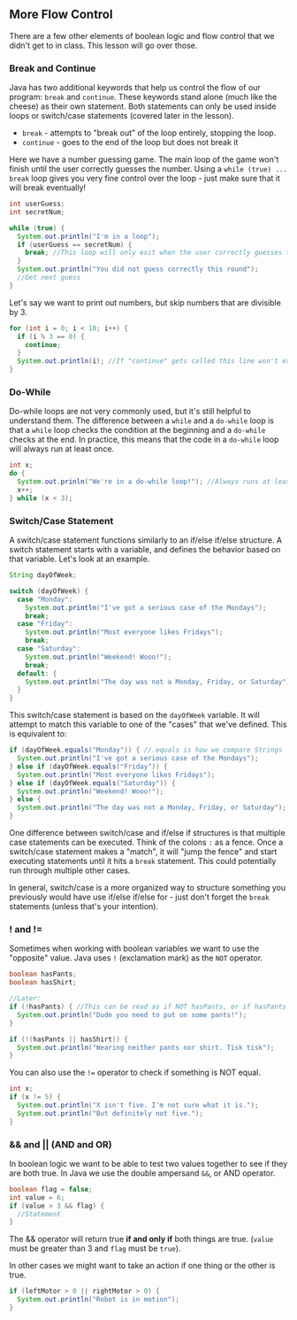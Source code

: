 ## More Flow Control

There are a few other elements of boolean logic and flow control that we didn't get to in class. This lesson will go over those.

### Break and Continue

Java has two additional keywords that help us control the flow of our program: `break` and `continue`. These keywords stand alone (much like the cheese) as their own statement. Both statements can only be used inside loops or switch/case statements (covered later in the lesson).

* `break` - attempts to "break out" of the loop entirely, stopping the loop.
* `continue` - goes to the end of the loop but does not break it

Here we have a number guessing game. The main loop of the game won't finish until the user correctly guesses the number. Using a `while (true) ... break` loop gives you very fine control over the loop - just make sure that it will break eventually!

```java
int userGuess;
int secretNum;

while (true) {
  System.out.println("I'm in a loop");
  if (userGuess == secretNum) {
    break; //This loop will only exit when the user correctly guesses the number
  }
  System.out.println("You did not guess correctly this round");
  //Get next guess
}
```

Let's say we want to print out numbers, but skip numbers that are divisible by 3.

```java
for (int i = 0; i < 10; i++) {
  if (i % 3 == 0) {
    continue;
  }
  System.out.println(i); //If "continue" gets called this line won't execute
}
```

### Do-While

Do-while loops are not very commonly used, but it's still helpful to understand them. The difference between a `while` and a `do-while` loop is that a `while` loop checks the condition at the beginning and a `do-while` checks at the end. In practice, this means that the code in a `do-while` loop will always run at least once.

```java
int x;
do {
  System.out.prinln("We're in a do-while loop!"); //Always runs at least once
  x++;
} while (x < 3);
```

### Switch/Case Statement

A switch/case statement functions similarly to an if/else if/else structure. A switch statement starts with a variable, and defines the behavior based on that variable. Let's look at an example.

```java
String dayOfWeek;

switch (dayOfWeek) {
  case "Monday":
    System.out.println("I've got a serious case of the Mondays");
    break;
  case "Friday":
    System.out.println("Most everyone likes Fridays");
    break;
  case "Saturday":
    System.out.println("Weekend! Wooo!");
    break;
  default: {
    System.out.println("The day was not a Monday, Friday, or Saturday");
  }
}
```

This switch/case statement is based on the `dayOfWeek` variable. It will attempt to match this variable to one of the "cases" that we've defined. This is equivalent to:

```java
if (dayOfWeek.equals("Monday")) { //.equals is how we compare Strings
  System.out.println("I've got a serious case of the Mondays");
} else if (dayOfWeek.equals("Friday")) {
  System.out.println("Most everyone likes Fridays");
} else if (dayOfWeek.equals("Saturday")) {
  System.out.println("Weekend! Wooo!");
} else {
  System.out.println("The day was not a Monday, Friday, or Saturday");
}
```

One difference between switch/case and if/else if structures is that multiple case statements can be executed. Think of the colons `:` as a fence. Once a switch/case statement makes a "match", it will "jump the fence" and start executing statements until it hits a `break` statement. This could potentially run through multiple other cases.

In general, switch/case is a more organized way to structure something you previously would have use if/else if/else for - just don't forget the `break` statements (unless that's your intention).

### ! and !=

Sometimes when working with boolean variables we want to use the "opposite" value. Java uses `!` (exclamation mark) as the `NOT` operator.

```java
boolean hasPants;
boolean hasShirt;

//Later:
if (!hasPants) { //This can be read as if NOT hasPants, or if hasPants is false
  System.out.println("Dude you need to put on some pants!");
}

if (!(hasPants || hasShirt)) {
  System.out.println("Wearing neither pants nor shirt. Tisk tisk");
}
```

You can also use the `!=` operator to check if something is NOT equal.

```java
int x;
if (x != 5) {
  System.out.println("X isn't five. I'm not sure what it is.");
  System.out.println("But definitely not five.");
}
```

### && and || (AND and OR)

In boolean logic we want to be able to test two values together to see if they are both true. In Java we use the double ampersand `&&`, or AND operator.

```java
boolean flag = false;
int value = 6;
if (value > 3 && flag) {
  //Statement
}
```

The && operator will return true **if and only if** both things are true. (`value` must be greater than 3 and `flag` must be `true`).

In other cases we might want to take an action if one thing or the other is true.

```java
if (leftMotor > 0 || rightMotor > 0) {
  System.out.println("Robot is in motion");
}
```
